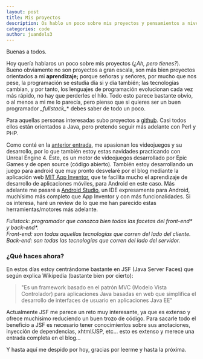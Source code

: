 ```yaml
---
layout: post
title: Mis proyectos
description: Os hablo un poco sobre mis proyectos y pensamientos a nivel de desarrollo web
categories: code
author: juandels3
---
```


Buenas a todos.

Hoy quería hablaros un poco sobre mis proyectos (_¿Ah, pero tienes?_). Bueno obviamente no son proyectos a gran escala, son más bien proyectos orientados a mi **aprendizaje;** porque señoras y señores, por mucho que nos pese, la programación se estudia día si y día también; las tecnologías cambian, y por tanto, los lenguajes de programación evolucionan cada vez más rápido, no hay que perderles el hilo. Todo esto parece bastante obvio, o al menos a mi me lo parecía, pero pienso que si quieres ser un buen programador **_fullstack*_** debes saber de todo un poco.

Para aquellas personas interesadas subo proyectos a [github](https://github.com/JuandeLS3). Casi todos ellos están orientados a Java, pero pretendo seguir más adelante con Perl y PHP.

Como conté en la [anterior entrada](https://thindev.wordpress.com/2017/12/26/primera-entrada-del-blog/), me apasionan los videojuegos y su desarrollo, por lo que también estoy estas navidades practicando con Unreal Engine 4. Éste, es un motor de videojuegos desarrollado por Epic Games y de open source (código abierto). También estoy desarrollando un juego para android que muy pronto desvelaré por el blog mediante la aplicación web [MIT App Inventor](http://ai2.appinventor.mit.edu/), que te facilita mucho el aprendizaje de desarrollo de aplicaciones móviles, para Android en este caso. Más adelante me pasaré a [Android Studio](https://developer.android.com/studio/index.html?hl=es-419), un IDE expresamente para Android, muchísimo más completo que App Inventor y con más funcionalidades. Si os interesa, haré un review de lo que me han parecido estas herramientas/motores más adelante.

_Fullstack: programador que conozca bien todas las facetas del front-end* y back-end*._  
_Front-end: son todas aquellas tecnologías que corren del lado del cliente._  
_Back-end: son todas las tecnologías que corren del lado del servidor._

### ¿Qué haces ahora?

En estos días estoy centrándome bastante en JSF (Java Server Faces) que según explica Wikipedia (bastante bien por cierto):

> "Es un framework basado en el patrón MVC (Modelo Vista Controlador) para aplicaciones Java basadas en web que simplifica el desarrollo de interfaces de usuario en aplicaciones Java EE"

Actualmente JSF me parece un reto muy interesante, ya que es extenso y ofrece muchísimo reduciendo un buen trozo de código. Para sacarle todo el beneficio a JSF es necesario tener conocimientos sobre sus anotaciones, inyección de dependencias, xhtml/JSP, etc... esto es extenso y merece una entrada completa en el blog...

Y hasta aquí me despido por hoy, gracias por leerme y hasta la próxima.